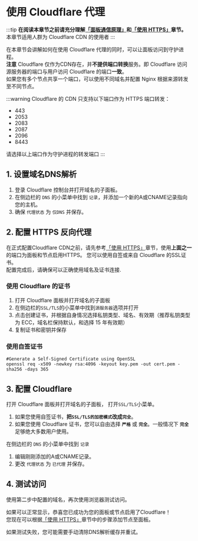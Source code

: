 # 使用 Cloudflare 代理

:::tip
**在阅读本章节之前请充分理解[「面板通信原理」](./mcsm_network)和[「使用 HTTPS」](./reverse_proxy.md)章节。**
本章节适用人群为 Cloudflare CDN 的使用者
:::

在本章节会讲解如何在使用 Cloudflare 代理的同时，可以让面板访问到守护进程。\
**注意** Cloudflare 仅作为CDN存在，并**不提供端口转换**服务。即 Cloudflare 访问源服务器的端口与用户访问 Cloudflare 的端口**一致**。\
如果您有多个节点共享一个端口，可以使用不同域名并配置 Nginx 根据来源转发至不同节点。

:::warning
Cloudflare 的 CDN 只支持以下端口作为 HTTPS 端口转发：
- 443
- 2053
- 2083
- 2087
- 2096
- 8443

请选择以上端口作为守护进程的转发端口
:::

## 1. 设置域名DNS解析
1. 登录 Cloudflare 控制台并打开域名的子面板。
2. 在侧边栏的 `DNS` 的小菜单中找到 `记录`，并添加一个新的A或CNAME记录指向您的主机。
3. 确保 `代理状态` 为 `仅DNS` 并保存。

## 2. 配置 HTTPS 反向代理
在正式配置Cloudflare CDN之前，请先参考[「使用 HTTPS」](./reverse_proxy.md)章节，使用**上面之一**的端口为面板和节点启用HTTPS。
您可以使用自签或来自 Cloudflare 的SSL证书。\
配置完成后，请确保可以正确使用域名及证书连接.

### 使用 Cloudflare 的证书

1. 打开 Cloudflare 面板并打开域名的子面板
2. 在侧边栏的`SSL/TLS`的小菜单中找到`源服务器`选项并打开
3. 点击创建证书，并根据自身情况选择私钥类型、域名、有效期（推荐私钥类型为 ECC，域名栏保持默认，和选择 15 年有效期）
4. 复制证书和密钥并保存

### 使用自签证书

```
#Generate a Self-Signed Certificate using OpenSSL
openssl req -x509 -newkey rsa:4096 -keyout key.pem -out cert.pem -sha256 -days 365
```

## 3. 配置 Cloudflare

打开 Cloudflare 面板并打开域名的子面板， 打开`SSL/TLS`小菜单。

1. 如果您使用自签证书，**把`SSL/TLS的加密模式`改成`完全`**。
2. 如果您使用 Cloudflare 证书，您可以自由选择 **`严格`** 或 **`完全`**。一般情况下 **`完全`** 足够绝大多数用户使用。

在侧边栏的 `DNS` 的小菜单中找到 `记录`
1. 编辑刚刚添加的A或CNAME记录。
2. 更改 `代理状态` 为 `已代理` 并保存。

## 4. 测试访问
使用第二步中配置的域名，再次使用浏览器测试访问。

如果可以正常显示，恭喜您已成功为您的面板或节点启用了Cloudflare！\
您现在可以根据[「使用 HTTPS」](./reverse_proxy.md)章节中的步骤添加节点至面板。

如果测试失败，您可能需要手动清除DNS解析缓存并重试。
